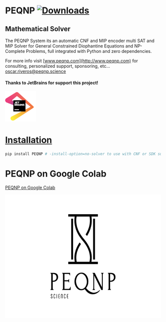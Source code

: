 # PEQNP [![Downloads](https://pepy.tech/badge/peqnp)](https://pepy.tech/project/peqnp)

## Mathematical Solver

The PEQNP System its an automatic CNF and MIP encoder multi SAT and MIP Solver for General Constrained Diophantine Equations and NP-Complete Problems, full integrated with Python and zero dependencies.

For more info visit [www.peqnp.com](http://www.peqnp.com) 
for consulting, personalized support, sponsoring, etc... oscar.riveros@peqnp.science

#### Thanks to JetBrains for support this project!

<a href="https://www.jetbrains.com/?from=PEQNP"><img border="0" alt="JetBrains support this project" src="https://raw.githubusercontent.com/maxtuno/PEQNP/master/jetbrains.png" width="100" height="100">

# Installation
```python
pip install PEQNP # -install-option=no-solver to use with CNF or SDK submodule
```

# PEQNP on Google Colab 
[PEQNP on Google Colab](https://colab.research.google.com/github/maxtuno/PEQNP/blob/master/docs/PEQNP.ipynb)

<a href="https://www.peqnp.com"><img border="0" alt="PEQNP" src="https://raw.githubusercontent.com/maxtuno/PEQNP/master/logo.png" width="640" height="400">
